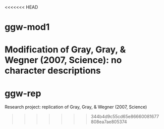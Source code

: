 <<<<<<< HEAD
# ggw-mod1
Modification of Gray, Gray, &amp; Wegner (2007, Science): no character descriptions
=======
# ggw-rep
Research project: replication of Gray, Gray, &amp; Wegner (2007, Science)
>>>>>>> 344b4d9c55cd65e86660081677808ea7ae805374
